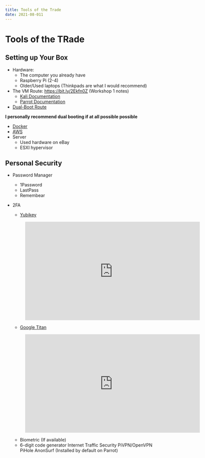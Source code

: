 ```yaml
---
title: Tools of the Trade
date: 2021-08-011
---
```


# Tools of the TRade

## Setting up Your Box

- Hardware:
    - The computer you already have
    - Raspberry Pi (2-4)
    - Older/Used laptops (Thinkpads are what I would recommend)
- The VM Route: https://bit.ly/2Ekfn0Z (Workshop 1 notes)
    - [Kali Documentation](https://www.kali.org/docs/)
    - [Parrot Documentation](https://docs.parrotlinux.org/)
- [Dual-Boot Route](https://bit.ly/2M1tz35)

**I personally recommend dual booting if at all possible possible**

- [Docker](https://bit.ly/36Kev1R)
- [AWS](https://bit.ly/2r1wwcI) 
- Server
    - Used hardware on eBay
    - ESXI hypervisor

## Personal Security

- Password Manager
    - 1Password
    - LastPass
    - Remembear
- 2FA
    - [Yubikey](https://amzn.to/36EPRzn)

    <figure class="video_container">
        <iframe width="560" height="315" src="https://www.youtube.com/embed/NEDeL3Q4WvI" title="YouTube video player" frameborder="0" allow="accelerometer; autoplay; clipboard-write; encrypted-media; gyroscope; picture-in-picture" allowfullscreen></iframe>
    </figure>

    - [Google Titan](http://bit.ly/2YVmAOc) 

    <figure class="video_container">
        <iframe width="560" height="315" src="https://www.youtube.com/embed/2d_pwtUcPIk" title="YouTube video player" frameborder="0" allow="accelerometer; autoplay; clipboard-write; encrypted-media; gyroscope; picture-in-picture" allowfullscreen></iframe>
    </figure>

    - Biometric (If available)
    - 6-digit code generator
Internet Traffic Security
PiVPN/OpenVPN
PiHole
AnonSurf (Installed by default on Parrot)
